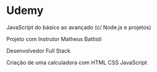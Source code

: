 # Udemy
 JavaScript do básico ao avançado (c/ Node.js e projetos)

 Projeto com Instrutor Matheus Battisti

 Desenvolvedor Full Stack 

 Criação de uma calculadora com HTML CSS JavaScript 
 
